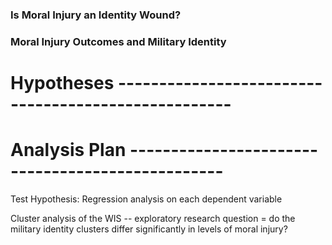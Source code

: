 ### Is Moral Injury an Identity Wound? 
### Moral Injury Outcomes and Military Identity

# Hypotheses ----------------------------------------------------


# Analysis Plan -------------------------------------------------

Test Hypothesis: Regression analysis on each dependent variable

Cluster analysis of the WIS -- exploratory research question =  do the military identity clusters differ significantly in levels of moral injury? 



